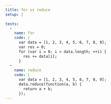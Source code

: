 ```yaml
---
title: for vs reduce
setup: |
  
tests:
  -
    name: for
    code: |
      var data = [1, 2, 3, 4, 5, 6, 7, 8, 9];
      var res = 0;
      for (var i = 0; i < data.length; ++i) {
        res += data[i];
      }
  -
    name: reduce
    code: |
      var data = [1, 2, 3, 4, 5, 6, 7, 8, 9];
      data.reduce(function(a, b) {
        return a + b;
      });
---
```


